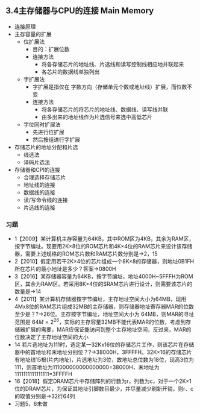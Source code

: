 ## 3.4主存储器与CPU的连接 Main Memory
- 连接原理
- 主存容量的扩展
    - 位扩展法
        - 目的：扩展位数
        - 连接方法
            - 将各存储芯片的地址线、片选线和读写控制线相应地并联起来
            - 各芯片的数据线单独列出
    - 字扩展法
        - 字扩展是指仅在 字数方向（存储单元个数或地址线）扩展，而位数不变
        - 连接方法
            - 将各存储芯片的将芯片的地址线、数据线、读写线并联
            - 由多出来的地址线作为片选信号来选中高低芯片
    - 字位同时扩展法
        - 先进行位扩展
        - 然后按组进行字扩展
- 存储芯片的地址分配和片选
    - 线选法
    - 译码片选法
- 存储器和CPI的连接
    - 合理选择存储芯片
    - 地址线的连接
    - 数据线的连接
    - 读/写命令线的连接
    - 片选线的连接
### 习题
- 1【2009】某计算机主存容量为64KB，其中ROM区为4KB，其余为RAM区，按字节编址。现要用2K×8位的ROM芯片和4K×4位的RAM芯片来设计该存储器，需要上述规格的ROM芯片数和RAM芯片数分别是→2，15
- 2【2010】假定用若干2K×4位的芯片组成一个8K×8的存储器，则地址0B1FH所在芯片的最小地址是多少？答案→0800H
- 3【2016】某存储器容量为64KB，按字节编址，地址4000H~5FFFH为ROM区，其余为RAM区。若采用8K×4位的SRAM芯片进行设计，则需要该芯片的数量是→14
- 4【2011】某计算机存储器按字节编址，主存地址空间大小为64MB，现用4Mx8位的RAM芯片组成32MB的主存储器，则存储器地址寄存器MAR的位数至少是？?→26位。主存按字节编址，地址空间大小为 64MB，则MAR的寻址范围是 $64M = 2^{26}$，实际的主存容量32MB不能代表MAR的位数，考虑到存储器扩展的需要，MAR应保证能访问到整个主存地址空间，反过来，MAR的位数决定了主存地址空间的大小
- 14 若片选地址为111时，选定某一32Kx16位的存储芯片工作，则该芯片在存储器中的首地址和末地址分别位？?→38000H，3FFFFH。32K×16的存储芯片有地址线15根(片内地址)，片选地址为3位，故地址总位数为18位，现高3位为111，则首地址为111000000000000000=38000H，末地址为1111111111111111=3FFFFH
- 16【2018】假定DRAM芯片中存储阵列的行数为r，列数为c，对于一个2K×1位的DRAM芯片，为保证其地址引脚数目最少，并尽量减少刷新开销，则r、c的取值分别是→32行64列
- 习题5，6未做

